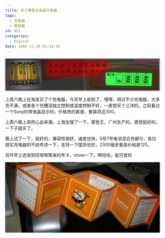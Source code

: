```yaml
---
title: 买了摩登王液晶充电器
tags:
  - 充电器
  - 摩登舞
id: 853
categories:
  - Digital
date: 2005-12-20 01:14:42
---
```


![](/images/2005/12/20_27_15413347095_12704.gif)

上周六晚上在淘宝买了个充电器，今天早上收到了，嘿嘿，用过不少充电器，大多充不满，或者各个充槽没独立控制或温度控制不好，一直想买个三洋的，之前看过一个Sony的带液晶显示的，价格贵的离谱，套装将近300。

上周六晚上突然心血来潮，上淘宝搜了一下，摩登王，广州生产的，感觉挺好的，一下子就买了。

晚上试了一下，挺好的，兼容性很好，速度也快，5号7号电池混合充都行，各位想买充电器的不妨考虑一下，支持一下国货也好。2300毫安套装价格是125。

另外早上还收到哎呀呀寄来的年卡，show一下，啊哈哈，挺可爱的

![](/images/2005/12/20_27_1543546720_12705.jpg)